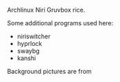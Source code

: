 Archlinux Niri Gruvbox rice.

Some additional programs used here:
+ niriswitcher
+ hyprlock
+ swaybg
+ kanshi

Background pictures are from [](https://x.com/Stuffing_Scone)
